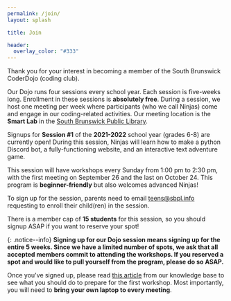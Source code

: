 ```yaml
---
permalink: /join/
layout: splash

title: Join

header:
  overlay_color: "#333"
---
```


Thank you for your interest in becoming a member of the South Brunswick CoderDojo (coding club). 

Our Dojo runs four sessions every school year. Each session is five-weeks long. Enrollment in these sessions is **absolutely free**. During a session, we host one meeting per week where participants (who we call Ninjas) come and engage in our coding-related activities. Our meeting location is the **Smart Lab** in the [South Brunswick Public Library](https://sbpl.info). 

Signups for **Session #1** of the **2021-2022** school year (grades 6-8) are currently open! During this session, Ninjas will learn how to make a python Discord bot, a fully-functioning website, and an interactive text adventure game. 

This session will have workshops every Sunday from 1:00 pm to 2:30 pm, with the first meeting on September 26 and the last on October 24. This program is **beginner-friendly** but also welcomes advanced Ninjas!

To sign up for the session, parents need to email [teens@sbpl.info](mailto:teens@sbpl.info) requesting to enroll their child(ren) in the session. 

There is a member cap of **15 students** for this session, so you should signup ASAP if you want to reserve your spot!

{: .notice--info}
**Signing up for our Dojo session means signing up for the entire 5 weeks. Since we have a limited number of spots, we ask that all accepted members commit to attending the workshops. If you reserved a spot and would like to pull yourself from the program, please do so ASAP.**

Once you've signed up, please read [this article](https://sbdojo.gitbook.io/ninjas/attending-a-dojo) from our knowledge base to see what you should do to prepare for the first workshop. Most importantly, you will need to **bring your own laptop to every meeting**.